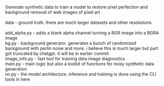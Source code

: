 Generate synthetic data to train a model to restore pixel perfection and background removal of web images of pixel art<br>
<br>
data - ground truth. there are much larger datasets and other resolutions.<br>
<br>
add_alpha.py - adds a blank alpha channel turning a BGR image into a BGRA image<br>
bg.py - background generator. generates a bunch of randomized background with perlin noise and more. i believe this is much larger but part got truncated by chatgpt. it will be in earlier commit<br>
image_info.py - fast tool for training data image diagnostics<br>
main.py - main logic but also a toolkit of functions for noisy synthetic data generation<br>
nn.py - the model architecture. inference and training is done using the CLI tools in here<br>
